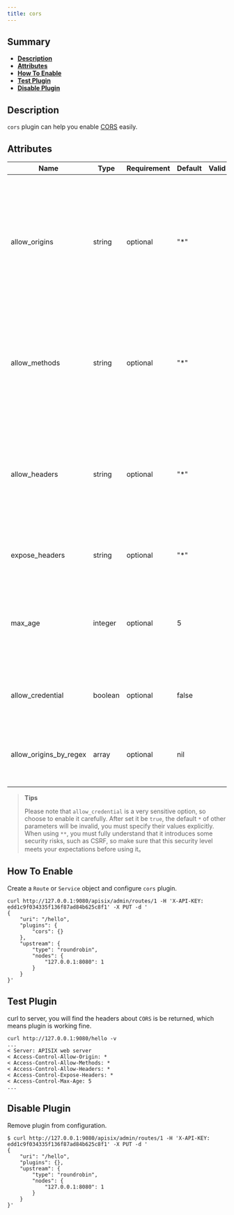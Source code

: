 ```yaml
---
title: cors
---
```


<!--
#
# Licensed to the Apache Software Foundation (ASF) under one or more
# contributor license agreements.  See the NOTICE file distributed with
# this work for additional information regarding copyright ownership.
# The ASF licenses this file to You under the Apache License, Version 2.0
# (the "License"); you may not use this file except in compliance with
# the License.  You may obtain a copy of the License at
#
#     http://www.apache.org/licenses/LICENSE-2.0
#
# Unless required by applicable law or agreed to in writing, software
# distributed under the License is distributed on an "AS IS" BASIS,
# WITHOUT WARRANTIES OR CONDITIONS OF ANY KIND, either express or implied.
# See the License for the specific language governing permissions and
# limitations under the License.
#
-->

## Summary

- [**Description**](#description)
- [**Attributes**](#attributes)
- [**How To Enable**](#how-to-enable)
- [**Test Plugin**](#test-plugin)
- [**Disable Plugin**](#disable-plugin)

## Description

`cors` plugin can help you enable [CORS](https://developer.mozilla.org/en-US/docs/Web/HTTP/CORS) easily.

## Attributes

| Name             | Type    | Requirement | Default | Valid | Description                                                  |
| ---------------- | ------- | ----------- | ------- | ----- | ------------------------------------------------------------ |
| allow_origins    | string  | optional    | "*"     |       | Which Origins is allowed to enable CORS, format as：`scheme`://`host`:`port`, for example: `https://somehost.com:8081`. Multiple origin use `,` to split. When `allow_credential` is `false`, you can use `*` to indicate allow any origin. you also can allow all any origins forcefully using `**` even already enable `allow_credential`, but it will bring some security risks. |
| allow_methods    | string  | optional    | "*"     |       | Which Method is allowed to enable CORS, such as: `GET`, `POST` etc. Multiple method use `,` to split. When `allow_credential` is `false`, you can use `*` to indicate allow all any method. You also can allow any method forcefully using `**` even already enable `allow_credential`, but it will bring some security risks. |
| allow_headers    | string  | optional    | "*"     |       | Which headers are allowed to set in request when access cross-origin resource. Multiple value use `,` to split. When `allow_credential` is `false`, you can use `*` to indicate allow all request headers. You also can allow any header forcefully using `**` even already enable `allow_credential`, but it will bring some security risks. |
| expose_headers   | string  | optional    | "*"     |       | Which headers are allowed to set in response when access cross-origin resource. Multiple value use `,` to split. |
| max_age          | integer | optional    | 5       |       | Maximum number of seconds the results can be cached.. Within this time range, the browser will reuse the last check result. `-1` means no cache. Please note that the maximum value is depended on browser, please refer to [MDN](https://developer.mozilla.org/en-US/docs/Web/HTTP/Headers/Access-Control-Max-Age#Directives) for details. |
| allow_credential | boolean | optional    | false   |       | Enable request include credential (such as Cookie etc.). According to CORS specification, if you set this option to `true`, you can not use '*' for other options. |
| allow_origins_by_regex | array | optional    | nil   |       | Use regex expressions to match which origin is allowed to enable CORS, for example, [".*\.test.com"] can use to match all subdomain of test.com  |

> **Tips**
>
> Please note that `allow_credential` is a very sensitive option, so choose to enable it carefully. After set it be `true`, the default `*` of other parameters will be invalid, you must specify their values explicitly.
> When using `**`, you must fully understand that it introduces some security risks, such as CSRF, so make sure that this security level meets your expectations before using it。

## How To Enable

Create a `Route` or `Service` object and configure `cors` plugin.

```shell
curl http://127.0.0.1:9080/apisix/admin/routes/1 -H 'X-API-KEY: edd1c9f034335f136f87ad84b625c8f1' -X PUT -d '
{
    "uri": "/hello",
    "plugins": {
        "cors": {}
    },
    "upstream": {
        "type": "roundrobin",
        "nodes": {
            "127.0.0.1:8080": 1
        }
    }
}'
```

## Test Plugin

curl to server, you will find the headers about `CORS` is be returned, which means plugin is working fine.

```shell
curl http://127.0.0.1:9080/hello -v
...
< Server: APISIX web server
< Access-Control-Allow-Origin: *
< Access-Control-Allow-Methods: *
< Access-Control-Allow-Headers: *
< Access-Control-Expose-Headers: *
< Access-Control-Max-Age: 5
...
```

## Disable Plugin

Remove plugin from configuration.

```shell
$ curl http://127.0.0.1:9080/apisix/admin/routes/1 -H 'X-API-KEY: edd1c9f034335f136f87ad84b625c8f1' -X PUT -d '
{
    "uri": "/hello",
    "plugins": {},
    "upstream": {
        "type": "roundrobin",
        "nodes": {
            "127.0.0.1:8080": 1
        }
    }
}'
```
